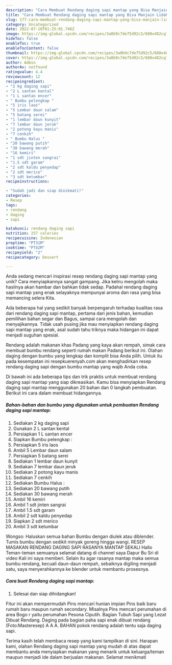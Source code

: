 ```yaml
---
description: "Cara Membuat Rendang daging sapi mantap yang Bisa Manjain Lidah"
title: "Cara Membuat Rendang daging sapi mantap yang Bisa Manjain Lidah"
slug: 177-cara-membuat-rendang-daging-sapi-mantap-yang-bisa-manjain-lidah
category: Uncategorized
date: 2022-07-10T01:25:01.746Z
image: https://img-global.cpcdn.com/recipes/3a0b9c7de75d92c5/680x482cq70/rendang-daging-sapi-mantap-foto-resep-utama.jpg
hideToc: false
enableToc: true
enableTocContent: false
thumbnail: https://img-global.cpcdn.com/recipes/3a0b9c7de75d92c5/680x482cq70/rendang-daging-sapi-mantap-foto-resep-utama.jpg
cover: https://img-global.cpcdn.com/recipes/3a0b9c7de75d92c5/680x482cq70/rendang-daging-sapi-mantap-foto-resep-utama.jpg
author: Admin
authorAv: notfound
ratingvalue: 4.4
reviewcount: 12
recipeingredient:
- "2 kg daging sapi"
- "2 L santan kental"
- "1 L santan encer"
- " Bumbu pelengkap "
- "5 iris laos"
- "5 Lembar daun salam"
- "5 batang serei"
- "1 lembar daun kunyit"
- "7 lembar daun jeruk"
- "2 potong kayu manis"
- "7 cenkih"
- " Bumbu Halus "
- "20 bawang putih"
- "30 bawang merah"
- "16 kemiri"
- "1 sdt jinten sangrai"
- "1.5 sdt garam"
- "2 sdt kaldu penyedap"
- "2 sdt merico"
- "3 sdt ketumbar"
recipeinstructions:

- "Sudah jadi dan siap dinikmati!"
categories:
- Resep
tags:
- rendang
- daging
- sapi

katakunci: rendang daging sapi 
nutrition: 257 calories
recipecuisine: Indonesian
preptime: "PT31M"
cooktime: "PT42M"
recipeyield: "2"
recipecategory: Dessert

---
```





Anda sedang mencari inspirasi resep rendang daging sapi mantap yang unik? Cara menyiapkannya sangat gampang. Jika keliru mengolah maka hasilnya akan hambar dan bahkan tidak sedap. Padahal rendang daging sapi mantap yang enak selayaknya mempunyai aroma dan rasa yang bisa memancing selera Kita.





Ada beberapa hal yang sedikit banyak berpengaruh terhadap kualitas rasa dari rendang daging sapi mantap, pertama dari jenis bahan, kemudian pemilihan bahan segar dan Bagus, sampai cara mengolah dan menyajikannya. Tidak usah pusing jika mau menyiapkan rendang daging sapi mantap yang enak,      asal sudah tahu triknya maka hidangan ini dapat menjadi suguhan spesial.














Rendang adalah makanan khas Padang yang kaya akan rempah, simak cara membuat bumbu rendang seperti rumah makan Padang berikut ini. Olahan daging dengan bumbu yang lengkap dan komplit bisa Anda pilih. Untuk itu pada kesempatan ini resepkuerenyah.com akan menghadirkan resep rendang daging sapi dengan bumbu mantap yang wajib Anda coba.






Di bawah ini ada beberapa tips dan trik praktis untuk membuat rendang daging sapi mantap yang siap dikreasikan. Kamu bisa menyiapkan Rendang daging sapi mantap menggunakan 20 bahan dan 0 langkah pembuatan. Berikut ini cara dalam membuat hidangannya.

<!--inarticleads1-->

##### Bahan-bahan dan bumbu yang digunakan untuk pembuatan Rendang daging sapi mantap:

1. Sediakan 2 kg daging sapi
1. Gunakan 2 L santan kental
1. Persiapkan 1 L santan encer
1. Siapkan  Bumbu pelengkap :
1. Persiapkan 5 iris laos
1. Ambil 5 Lembar daun salam
1. Persiapkan 5 batang serei
1. Sediakan 1 lembar daun kunyit
1. Sediakan 7 lembar daun jeruk
1. Sediakan 2 potong kayu manis
1. Sediakan 7 cenkih
1. Sediakan  Bumbu Halus :
1. Sediakan 20 bawang putih
1. Sediakan 30 bawang merah
1. Ambil 16 kemiri
1. Ambil 1 sdt jinten sangrai
1. Ambil 1.5 sdt garam
1. Ambil 2 sdt kaldu penyedap
1. Siapkan 2 sdt merico
1. Ambil 3 sdt ketumbar


Wongso: Haluskan semua bahan Bumbu dengan diulek atau diblender. Tumis bumbu dengan sedikit minyak goreng hingga wangi. RESEP MASAKAN RENDANG DAGING SAPI RASANYA MANTAP SEKALI Hallo Teman-teman semuanya selamat datang di channel saya Dapur Bu Sri di video Kali ini saya memberi. Selain itu agar rasanya mantap maka semua bumbu rendang, kecuali daun-daun rempah, sebaiknya digiling menjadi satu, saya menyerahkannya ke blender untuk membantu prosesnya. 

<!--inarticleads2-->

##### Cara buat Rendang daging sapi mantap:


1. Selesai dan siap dihidangkan!

Fitur ini akan mempermudah Pins mencari hunian impian Pins baik baru rumah baru maupun rumah secondary. Misalnya Pins mencari perumahan di area Bogo r yaitu perumahan Pesona Ciputih. Bagian Tubuh Sapi yang Lezat Dibuat Rendang. Daging pada bagian paha sapi enak dibuat rendang (Foto:Masteresep) A A A. BAHAN pokok rendang adalah tentu saja daging sapi. 

Terima kasih telah membaca resep yang kami tampilkan di sini. Harapan kami, olahan Rendang daging sapi mantap yang mudah di atas dapat membantu anda menyiapkan makanan yang menarik untuk keluarga/teman maupun menjadi ide dalam berjualan makanan. Selamat menikmati
